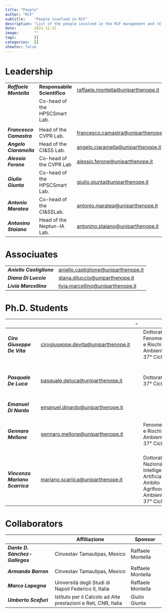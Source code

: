 ```yaml
---
title: "People"
author: "RCF"
subtitle:    "People involved in RCF"
description: "List of the people involved in the RCF management and related activities"
date:        2021-11-21
image:       ""
tags:        []
categories:  []
showtoc: false
---
```


# Leadership

|                          |                                |                                     |
|--------------------------|--------------------------------|-------------------------------------|
| **_Raffaele Montella_**  | **Responsabile Scientifico**   | raffaele.montella@uniparthenope.it  |
|                          | Co-head of the HPSCSmart Lab. |                                     |
|                          |                                |                                     |
| **_Francesco Camastra_** | Head of the CVPR Lab.        | francesco.camastra@uniparthenope.it |
| **_Angelo Ciaramella_**  | Head of the CI&SS Lab.       | angelo.ciaramella@uniparthenope.it  |
| **_Alessio Ferone_**     | Co-head of the CVPR Lab      | alessio.ferone@uniparthenope.it     |
| **_Giulio Giunta_**      | Co-head of the HPSCSmart Lab. | giulio.giunta@uniparthenope.it      |
| **_Antonio Maratea_**    | Co-head of the CI&SSLab.     | antonio.maratea@uniparthenope.it    |
| **_Antonino Staiano_**   | Head of the Neptun-IA Lab.    | antonino.staiano@uniparthenope.it   |

# Associuates

|                           |                                      |
|---------------------------|--------------------------------------|
| **_Aniello Castiglione_** | aniello.castiglione@uniparthenope.it |
| **_Diana Di Luccio_**     | diana.diluccio@uniparthenope.it      |
| **_Livia Marcellino_**    | livia.marcellino@uniparthenope.it    |


# Ph.D. Students

|                                 | |                                      |-|                                                                                     |-| Tutor                                                |
|---------------------------------|-|--------------------------------------|-|-------------------------------------------------------------------------------------|-|------------------------------------------------------|
| **_Ciro Giuseppe De Vita_**     | | cirogiuseppe.devita@uniparthenope.it | | Dottorato Fenomeni e Rischi Ambientali 37° Ciclo                                    | | Raffaele Montella, Angelo Ciaramella                 |
| **_Pasquale De Luca_**          | | pasquale.deluca@uniparthenope.it     | | Dottorato 37° Ciclo                                                                 | | Giulio Giunta, Ardelio Galletti, Livia Marcellino    |         
| **_Emanuel Di Nardo_**          | | emanuel.dinardo@uniparthenope.it     | |                                                                                     | | Angelo Ciaramella                                    |
| **_Gennaro Mellone_**           | | gennaro.mellone@uniparthenope.it     | | Fenomeni e Rischi Ambientali 37° Ciclo                                              | | Pietro Aucelli, Angelo Ciaramella, Raffaele Montella |
| **_Vincenzo Mariano Scarrica_** | | mariano.scariica@uniparthenope.it    | | Dottorato Nazionale Intelligenza Artificiale - Ambito Agrifood e Ambiente 37° Ciclo | | Antonino Staiano, Alessio Ferone                     |

# Collaborators

|                        | Affiliazione          | Sponsor          |
|------------------------|-----------------------|------------------|
| **_Dante D. Sànchez-Gallegos_** | Cinvestav Tamaulipas, Mexico | Raffaele Montella |
| **_Armando Barron_** | Cinvestav Tamaulipas, Mexico | Raffaele Montella |
| **_Marco Lapegna_** | Università degli Studi di Napoli Federico II, Italia | Raffaele Montella |
| **_Umberto Scafuri_** | Istituto per il Calcolo ad Alte prestazioni e Reti, CNR, Italia | Giulio Giunta |
